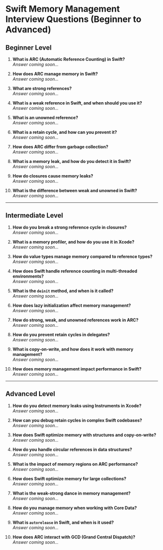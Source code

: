 # Swift Memory Management Interview Questions (Beginner to Advanced)

## Beginner Level
1. **What is ARC (Automatic Reference Counting) in Swift?**  
   *Answer coming soon...*

2. **How does ARC manage memory in Swift?**  
   *Answer coming soon...*

3. **What are strong references?**  
   *Answer coming soon...*

4. **What is a weak reference in Swift, and when should you use it?**  
   *Answer coming soon...*

5. **What is an unowned reference?**  
   *Answer coming soon...*

6. **What is a retain cycle, and how can you prevent it?**  
   *Answer coming soon...*

7. **How does ARC differ from garbage collection?**  
   *Answer coming soon...*

8. **What is a memory leak, and how do you detect it in Swift?**  
   *Answer coming soon...*

9. **How do closures cause memory leaks?**  
   *Answer coming soon...*

10. **What is the difference between weak and unowned in Swift?**  
   *Answer coming soon...*

---

## Intermediate Level
1. **How do you break a strong reference cycle in closures?**  
   *Answer coming soon...*

2. **What is a memory profiler, and how do you use it in Xcode?**  
   *Answer coming soon...*

3. **How do value types manage memory compared to reference types?**  
   *Answer coming soon...*

4. **How does Swift handle reference counting in multi-threaded environments?**  
   *Answer coming soon...*

5. **What is the `deinit` method, and when is it called?**  
   *Answer coming soon...*

6. **How does lazy initialization affect memory management?**  
   *Answer coming soon...*

7. **How do strong, weak, and unowned references work in ARC?**  
   *Answer coming soon...*

8. **How do you prevent retain cycles in delegates?**  
   *Answer coming soon...*

9. **What is copy-on-write, and how does it work with memory management?**  
   *Answer coming soon...*

10. **How does memory management impact performance in Swift?**  
   *Answer coming soon...*

---

## Advanced Level
1. **How do you detect memory leaks using Instruments in Xcode?**  
   *Answer coming soon...*

2. **How can you debug retain cycles in complex Swift codebases?**  
   *Answer coming soon...*

3. **How does Swift optimize memory with structures and copy-on-write?**  
   *Answer coming soon...*

4. **How do you handle circular references in data structures?**  
   *Answer coming soon...*

5. **What is the impact of memory regions on ARC performance?**  
   *Answer coming soon...*

6. **How does Swift optimize memory for large collections?**  
   *Answer coming soon...*

7. **What is the weak-strong dance in memory management?**  
   *Answer coming soon...*

8. **How do you manage memory when working with Core Data?**  
   *Answer coming soon...*

9. **What is `autorelease` in Swift, and when is it used?**  
   *Answer coming soon...*

10. **How does ARC interact with GCD (Grand Central Dispatch)?**  
   *Answer coming soon...*
